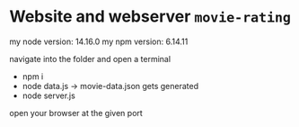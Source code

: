 # Website and webserver ```movie-rating```




my node version: 14.16.0
my npm version: 6.14.11

navigate into the folder and open a terminal
- npm i
- node data.js -> movie-data.json gets generated
- node server.js

open your browser at the given port
